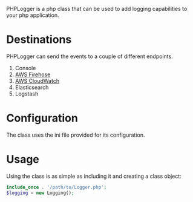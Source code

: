 PHPLogger is a php class that can be used to add logging capabilities to
your php application.

# Destinations
PHPLogger can send the events to a couple of different endpoints.
1. Console
2. [AWS Firehose](https://aws.amazon.com/kinesis/data-firehose/)
3. [AWS CloudWatch](https://aws.amazon.com/cloudwatch/)
4. Elasticsearch
5. Logstash

# Configuration
The class uses the ini file provided for its configuration.

# Usage
Using the class is as simple as including it and creating a class object:
```php
include_once . '/path/to/Logger.php';
$logging = new Logging();
```
